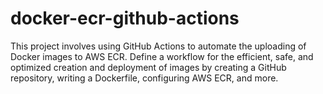 # docker-ecr-github-actions
This project involves using GitHub Actions to automate the uploading of Docker images to AWS ECR. Define a workflow for the efficient, safe, and optimized creation and deployment of images by creating a GitHub repository, writing a Dockerfile, configuring AWS ECR, and more.
